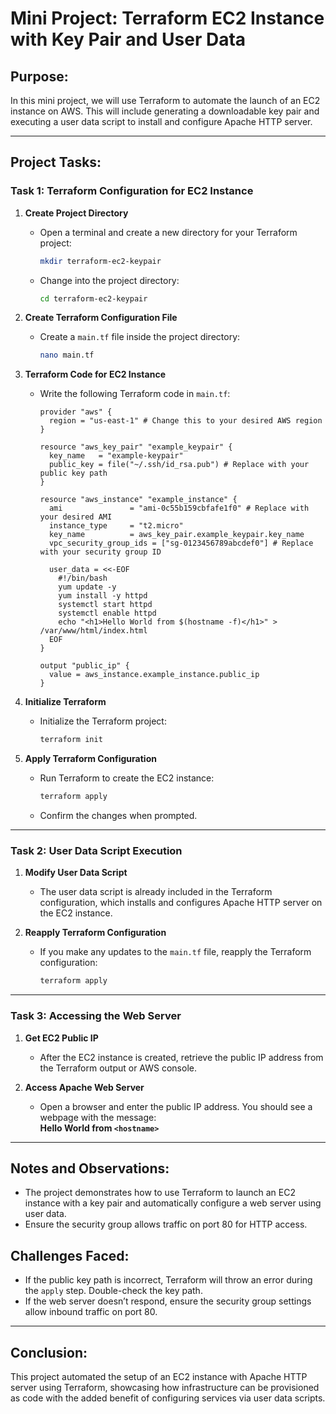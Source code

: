 # Mini Project: Terraform EC2 Instance with Key Pair and User Data

## Purpose:
In this mini project, we will use Terraform to automate the launch of an EC2 instance on AWS. This will include generating a downloadable key pair and executing a user data script to install and configure Apache HTTP server.

---

## Project Tasks:

### Task 1: Terraform Configuration for EC2 Instance

1. **Create Project Directory**
   - Open a terminal and create a new directory for your Terraform project:
     ```bash
     mkdir terraform-ec2-keypair
     ```
   - Change into the project directory:
     ```bash
     cd terraform-ec2-keypair
     ```

2. **Create Terraform Configuration File**
   - Create a `main.tf` file inside the project directory:
     ```bash
     nano main.tf
     ```

3. **Terraform Code for EC2 Instance**
   - Write the following Terraform code in `main.tf`:
     ```hcl
     provider "aws" {
       region = "us-east-1" # Change this to your desired AWS region
     }

     resource "aws_key_pair" "example_keypair" {
       key_name   = "example-keypair"
       public_key = file("~/.ssh/id_rsa.pub") # Replace with your public key path
     }

     resource "aws_instance" "example_instance" {
       ami               = "ami-0c55b159cbfafe1f0" # Replace with your desired AMI
       instance_type     = "t2.micro"
       key_name          = aws_key_pair.example_keypair.key_name
       vpc_security_group_ids = ["sg-0123456789abcdef0"] # Replace with your security group ID

       user_data = <<-EOF
         #!/bin/bash
         yum update -y
         yum install -y httpd
         systemctl start httpd
         systemctl enable httpd
         echo "<h1>Hello World from $(hostname -f)</h1>" > /var/www/html/index.html
       EOF
     }

     output "public_ip" {
       value = aws_instance.example_instance.public_ip
     }
     ```

4. **Initialize Terraform**
   - Initialize the Terraform project:
     ```bash
     terraform init
     ```

5. **Apply Terraform Configuration**
   - Run Terraform to create the EC2 instance:
     ```bash
     terraform apply
     ```
   - Confirm the changes when prompted.

---

### Task 2: User Data Script Execution

1. **Modify User Data Script**
   - The user data script is already included in the Terraform configuration, which installs and configures Apache HTTP server on the EC2 instance.

2. **Reapply Terraform Configuration**
   - If you make any updates to the `main.tf` file, reapply the Terraform configuration:
     ```bash
     terraform apply
     ```

---

### Task 3: Accessing the Web Server

1. **Get EC2 Public IP**
   - After the EC2 instance is created, retrieve the public IP address from the Terraform output or AWS console.

2. **Access Apache Web Server**
   - Open a browser and enter the public IP address. You should see a webpage with the message:  
     **Hello World from `<hostname>`**

---

## Notes and Observations:
- The project demonstrates how to use Terraform to launch an EC2 instance with a key pair and automatically configure a web server using user data.
- Ensure the security group allows traffic on port 80 for HTTP access.

## Challenges Faced:
- If the public key path is incorrect, Terraform will throw an error during the `apply` step. Double-check the key path.
- If the web server doesn’t respond, ensure the security group settings allow inbound traffic on port 80.

---

## Conclusion:
This project automated the setup of an EC2 instance with Apache HTTP server using Terraform, showcasing how infrastructure can be provisioned as code with the added benefit of configuring services via user data scripts.
